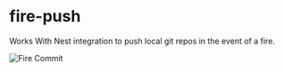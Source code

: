 # fire-push
Works With Nest integration to push local git repos in the event of a fire.

![Fire Commit](http://img-9gag-fun.9cache.com/photo/a3LbBne_700b_v1.jpg)
